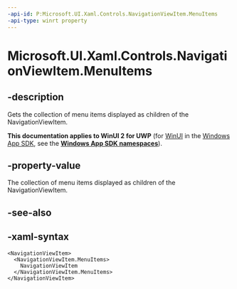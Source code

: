 ```yaml
---
-api-id: P:Microsoft.UI.Xaml.Controls.NavigationViewItem.MenuItems
-api-type: winrt property
---
```


# Microsoft.UI.Xaml.Controls.NavigationViewItem.MenuItems

<!--
public System.Collections.Generic.IList<object> MenuItems { get; }
-->


## -description

Gets the collection of menu items displayed as children of the NavigationViewItem.

**This documentation applies to WinUI 2 for UWP** (for [WinUI](/windows/apps/winui/winui3/) in the [Windows App SDK](/windows/apps/windows-app-sdk/), see the **[Windows App SDK namespaces](/windows/windows-app-sdk/api/winrt/)**).

## -property-value

The collection of menu items displayed as children of the NavigationViewItem.

## -see-also


## -xaml-syntax

```xaml
<NavigationViewItem>
  <NavigationViewItem.MenuItems>
    NavigationViewItem
  </NavigationViewItem.MenuItems>
</NavigationViewItem>
```
